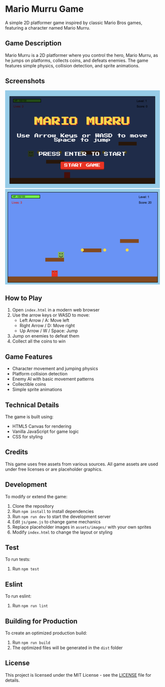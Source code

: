 # Mario Murru Game

A simple 2D platformer game inspired by classic Mario Bros games, featuring a character named Mario Murru.

## Game Description

Mario Murru is a 2D platformer where you control the hero, Mario Murru, as he jumps on platforms, collects coins, and defeats enemies. The game features simple physics, collision detection, and sprite animations.

## Screenshots
![Game Screenshot 1](assets/images/screenshots/demo.png)
![Game Screenshot 2](assets/images/screenshots/demoGame.png)

## How to Play

1. Open `index.html` in a modern web browser
2. Use the arrow keys or WASD to move:
   - Left Arrow / A: Move left
   - Right Arrow / D: Move right
   - Up Arrow / W / Space: Jump
3. Jump on enemies to defeat them
4. Collect all the coins to win

## Game Features

- Character movement and jumping physics
- Platform collision detection
- Enemy AI with basic movement patterns
- Collectible coins
- Simple sprite animations

## Technical Details

The game is built using:
- HTML5 Canvas for rendering
- Vanilla JavaScript for game logic
- CSS for styling

## Credits

This game uses free assets from various sources. All game assets are used under free licenses or are placeholder graphics.

## Development

To modify or extend the game:

1. Clone the repository
2. Run `npm install` to install dependencies
3. Run `npm run dev` to start the development server
4. Edit `js/game.js` to change game mechanics
5. Replace placeholder images in `assets/images/` with your own sprites
6. Modify `index.html` to change the layout or styling

## Test 
To run tests:
1. Run `npm test`

## Eslint
To run eslint:
1. Run `npm run lint`

## Building for Production

To create an optimized production build:

1. Run `npm run build`
2. The optimized files will be generated in the `dist` folder

## License

This project is licensed under the MIT License - see the [LICENSE](LICENSE) file for details.